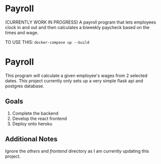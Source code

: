 # Payroll
(CURRENTLY WORK IN PROGRESS)
A payroll program that lets employees clock in and out and then calculates a biweekly paycheck based on the times and wage.

TO USE THIS:
`docker-compose up --build`

# Payroll

This program will calculate a given employee's wages from 2 selected dates.
This project currently only sets up a very simple flask api and postgres database.

## Goals

1. Complete the backend
2. Develop the react frontend
3. Deploy onto heroku

## Additional Notes

Ignore the *others* and *frontend* directory as I am currently updating this project.